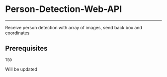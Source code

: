 # Person-Detection-Web-API
---
Receive person detection with array of images, send back box and coordinates

## Prerequisites ##
```
TBD

```

Will be updated
